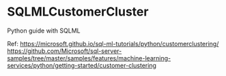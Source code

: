# SQLMLCustomerCluster
Python guide with SQLML

Ref: 
https://microsoft.github.io/sql-ml-tutorials/python/customerclustering/
https://github.com/Microsoft/sql-server-samples/tree/master/samples/features/machine-learning-services/python/getting-started/customer-clustering
